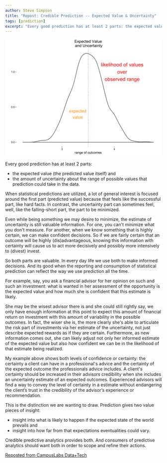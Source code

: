 ```yaml
---
author: Steve Simpson
title: "Repost: Credible Prediction -- Expected Value & Uncertainty"
tags: [prediction]
excerpt: "Every good prediction has at least 2 parts: the expected value and the uncertainty around it."
---
```


![](/images/predict_expected_value_range.png)


Every good prediction has at least 2 parts: 

- the expected value (the predicted value itself) and 
- the amount of uncertainty about the range of possible values that prediction could take in the data. 


When statistical predictions are utilized, a lot of general interest is focused around the first part (predicted value) because that feels like the successful part, like hard facts. In contrast, the uncertainty part can sometimes feel, well, like the falling-short part, the part to be minimized. 

Even while being something we may desire to minimize, the estimate of uncertainty is still valuable information. For one, you can't minimize what you don't measure. For another, when we know something that is highly certain, we can make confident decisions. So if we are fairly certain that an outcome will be highly (dis)advantageous, knowing this information with certainty will cause us to act more decisively and possibly more intensively to (divest) invest. 

So both parts are valuable. In every day life we use both to make informed decisions. And its good when the reporting and consumption of statistical prediction can reflect the way we use prediction all the time.

For example, say, you ask a financial advisor for her opinion on such and such an investment: what is wanted in her assessment of the opportunity is the expected value and how much she is confident that this estimate is likely. 

She may be the wisest advisor there is and she could still rightly say, we only have enough information at this point to expect this amount of financial return on investment with this amount of variability in the possible outcomes. In fact, the wiser she is, the more clearly she's able to articulate the risk part of investments via her estimate of the uncertainty, not just describe expected rewards as if they are certain. Furthermore, as new information comes out, she can likely adjust not only her informed estimate of the expected value but also how confident we can be in the likelihood of that estimate being realized. 

My example above shows both levels of confidence or certainty: the certainty a client can have in a professional's advice and the certainty of the expected outcome the professionals advice includes. A client's certainty should be increased in their advisors credibility when she includes an uncertainty estimate of an expected outcomes. Experienced advisors will find a way to convey the level of certainty in a estimate without endangering the client’s trust in the credibility of the advisor’s experience or recommendation. 

This is the distinction we are wanting to draw. Prediction gives two value pieces of insight: 

- insight into what is likely to happen if the expected state of the world prevails and 
- insight into how far from that expectations eventualities could vary.

Credible predictive analytics provides both. And consumers of predictive analytics should want both in order to scope and refine their actions.

[Reposted from CampusLabs Data+Tech](https://campuslabs.github.io/basic-anatomy-of-prediction/)

